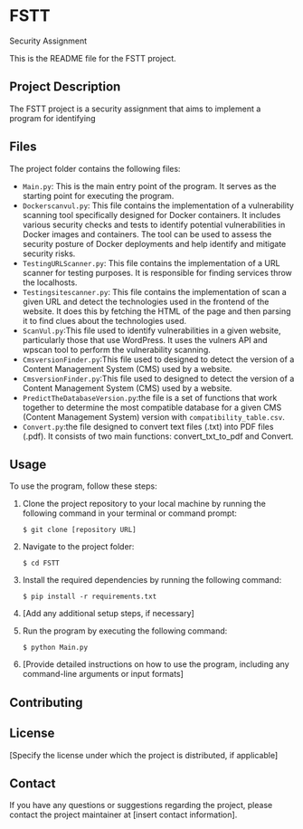 # FSTT
Security Assignment

This is the README file for the FSTT project.

## Project Description

The FSTT project is a security assignment that aims to implement a program for identifying 

## Files

The project folder contains the following files:

- `Main.py`: This is the main entry point of the program. It serves as the starting point for executing the program.
- `Dockerscanvul.py`: This file contains the implementation of a vulnerability scanning tool specifically designed for Docker containers. It includes various security checks and tests to identify potential vulnerabilities in Docker images and containers. The tool can be used to assess the security posture of Docker deployments and help identify and mitigate security risks.
- `TestingURLScanner.py`: This file contains the implementation of a URL scanner for testing purposes. It is responsible for finding services throw the localhosts.
- `Testingsitescanner.py`: This file contains the implementation of scan a given URL and detect the technologies used in the frontend of the website. It does this by fetching the HTML of the page and then parsing it to find clues about the technologies used.
- `ScanVul.py`:This file  used to identify vulnerabilities in a given website, particularly those that use WordPress. It uses the vulners API and wpscan tool to perform the vulnerability scanning.
- `CmsversionFinder.py`:This file  used to designed to detect the version of a Content Management System (CMS) used by a website.
- `CmsversionFinder.py`:This file  used to designed to detect the version of a Content Management System (CMS) used by a website.
- `PredictTheDatabaseVersion.py`:the file is a set of functions that work together to determine the most compatible database for a given CMS (Content Management System) version with `compatibility_table.csv`.
- `Convert.py`:the file designed to convert text files (.txt) into PDF files (.pdf). It consists of two main functions: convert_txt_to_pdf and Convert.
## Usage

To use the program, follow these steps:

1. Clone the project repository to your local machine by running the following command in your terminal or command prompt:
    ```
    $ git clone [repository URL]
    ```

2. Navigate to the project folder:
    ```
    $ cd FSTT
    ```

3. Install the required dependencies by running the following command:
    ```
    $ pip install -r requirements.txt
    ```

4. [Add any additional setup steps, if necessary]

5. Run the program by executing the following command:
    ```
    $ python Main.py
    ```

6. [Provide detailed instructions on how to use the program, including any command-line arguments or input formats]

## Contributing


## License

[Specify the license under which the project is distributed, if applicable]

## Contact

If you have any questions or suggestions regarding the project, please contact the project maintainer at [insert contact information].